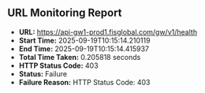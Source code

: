 ## URL Monitoring Report

- **URL:** https://api-gw1-prod1.fisglobal.com/gw/v1/health
- **Start Time:** 2025-09-19T10:15:14.210119
- **End Time:** 2025-09-19T10:15:14.415937
- **Total Time Taken:** 0.205818 seconds
- **HTTP Status Code:** 403
- **Status:** Failure
- **Failure Reason:** HTTP Status Code: 403
